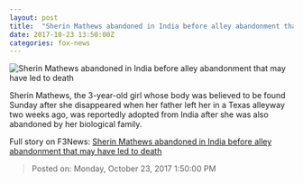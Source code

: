 ```yaml
---
layout: post
title:  "Sherin Mathews abandoned in India before alley abandonment that may have led to death"
date: 2017-10-23 13:50:00Z
categories: fox-news
---
```


![Sherin Mathews abandoned in India before alley abandonment that may have led to death](http://a57.foxnews.com/images.foxnews.com/content/fox-news/us/2017/10/23/sherin-mathews-abandoned-in-india-before-alley-abandonment-that-may-have-led-to-death/_jcr_content/article-text/article-par-4/inline_spotlight_ima/image.img.jpg/612/344/1508765637520.jpg?ve=1&tl=1)

Sherin Mathews, the 3-year-old girl whose body was believed to be found Sunday after she disappeared when her father left her in a Texas alleyway two weeks ago, was reportedly adopted from India after she was also abandoned by her biological family.


Full story on F3News: [Sherin Mathews abandoned in India before alley abandonment that may have led to death](http://www.f3nws.com/n/GsQNsF)

> Posted on: Monday, October 23, 2017 1:50:00 PM
